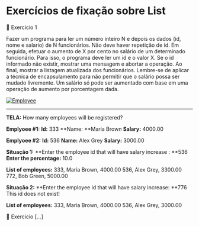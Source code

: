 # Exercícios de fixação sobre List

💠 Exercicio 1

Fazer um programa para ler um número inteiro N e depois os dados (id, nome e salario) de N funcionários. Não deve haver repetição de id.
Em seguida, efetuar o aumento de X por cento no salário de um determinado funcionário.
Para isso, o programa deve ler um id e o valor X. Se o id informado não existir, mostrar uma mensagem e abortar a operação. Ao final, mostrar a listagem atualizada dos funcionários.
Lembre-se de aplicar a técnica de encapsulamento para não permitir que o salário possa
ser mudado livremente. Um salário só pode ser aumentado com base em uma operação de aumento por porcentagem dada.

[![Employee](https://media.discordapp.net/attachments/789617283739549756/1204978942952476782/image.png?ex=65d6b317&is=65c43e17&hm=953cf44b1f7a8bae72e308105ec39becf79f3d1ef1052dee050d1e1e574410be&=&format=webp&quality=lossless "Employee")](https://media.discordapp.net/attachments/789617283739549756/1204978942952476782/image.png?ex=65d6b317&is=65c43e17&hm=953cf44b1f7a8bae72e308105ec39becf79f3d1ef1052dee050d1e1e574410be&=&format=webp&quality=lossless "Employee")

------------
**TELA:**
How many employees will be registered?

**Emplyoee #1:**
**Id:** 333
**Name: **Maria Brown
**Salary:** 4000.00

**Emplyoee #2:**
**Id:** 536
**Name:** Alex Grey
**Salary:** 3000.00

**Situação 1:**
**Enter the employee id that will have salary increase : **536
**Enter the percentage:** 10.0

**List of employees:**
333, Maria Brown, 4000.00
536, Alex Grey, 3300.00
772, Bob Green, 5000.00

**Situação 2:**
**Enter the employee id that will have salary increase: **776
This id does not exist!

**List of employees:**
333, Maria Brown, 4000.00
536, Alex Grey, 3000.00

💠 Exercicio [...]
